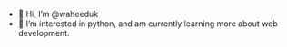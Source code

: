 - 👋 Hi, I’m @waheeduk
- 👀 I’m interested in python, and am currently learning more about web development. 


<!---
waheeduk/waheeduk is a ✨ special ✨ repository because its `README.md` (this file) appears on your GitHub profile.
You can click the Preview link to take a look at your changes.
--->
